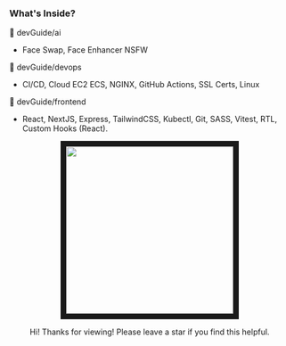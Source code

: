 ### What's Inside?

📁 devGuide/ai 
  - Face Swap, Face Enhancer NSFW
    
📁 devGuide/devops
  - CI/CD, Cloud EC2 ECS, NGINX, GitHub Actions, SSL Certs, Linux
    
📁 devGuide/frontend
  - React, NextJS, Express, TailwindCSS, Kubectl, Git, SASS, Vitest, RTL, Custom Hooks (React).

<p align="center">
<img src="https://media.tenor.com/i_xA8NkMy4kAAAAi/honkai-star-rail-hsr.gif" width="300" height="300" border="10"/>
</p>
<p align="center">Hi! Thanks for viewing! Please leave a star if you find this helpful. </p>



